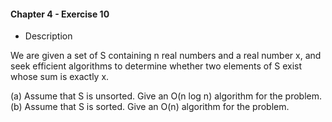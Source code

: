 #### Chapter 4 - Exercise 10
* Description

We are given a set of S containing n real numbers and a real number x, and
seek efficient algorithms to determine whether two elements of S exist whose
sum is exactly x.

(a) Assume that S is unsorted. Give an O(n log n) algorithm for the problem.
(b) Assume that S is sorted. Give an O(n) algorithm for the problem.
